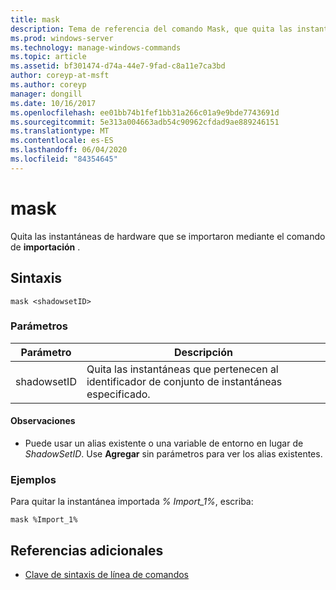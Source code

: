 ```yaml
---
title: mask
description: Tema de referencia del comando Mask, que quita las instantáneas de hardware que se importaron mediante el comando IMPORT.
ms.prod: windows-server
ms.technology: manage-windows-commands
ms.topic: article
ms.assetid: bf301474-d74a-44e7-9fad-c8a11e7ca3bd
author: coreyp-at-msft
ms.author: coreyp
manager: dongill
ms.date: 10/16/2017
ms.openlocfilehash: ee01bb74b1fef1bb31a266c01a9e9bde7743691d
ms.sourcegitcommit: 5e313a004663adb54c90962cfdad9ae889246151
ms.translationtype: MT
ms.contentlocale: es-ES
ms.lasthandoff: 06/04/2020
ms.locfileid: "84354645"
---
```

# <a name="mask"></a>mask

Quita las instantáneas de hardware que se importaron mediante el comando de **importación** .

## <a name="syntax"></a>Sintaxis

```
mask <shadowsetID>
```

### <a name="parameters"></a>Parámetros

| Parámetro | Descripción |
| --------- | ----------- |
| shadowsetID | Quita las instantáneas que pertenecen al identificador de conjunto de instantáneas especificado. |

#### <a name="remarks"></a>Observaciones

- Puede usar un alias existente o una variable de entorno en lugar de *ShadowSetID*. Use **Agregar** sin parámetros para ver los alias existentes.

### <a name="examples"></a>Ejemplos

Para quitar la instantánea importada *% Import_1%*, escriba:

```
mask %Import_1%
```

## <a name="additional-references"></a>Referencias adicionales

- [Clave de sintaxis de línea de comandos](command-line-syntax-key.md)